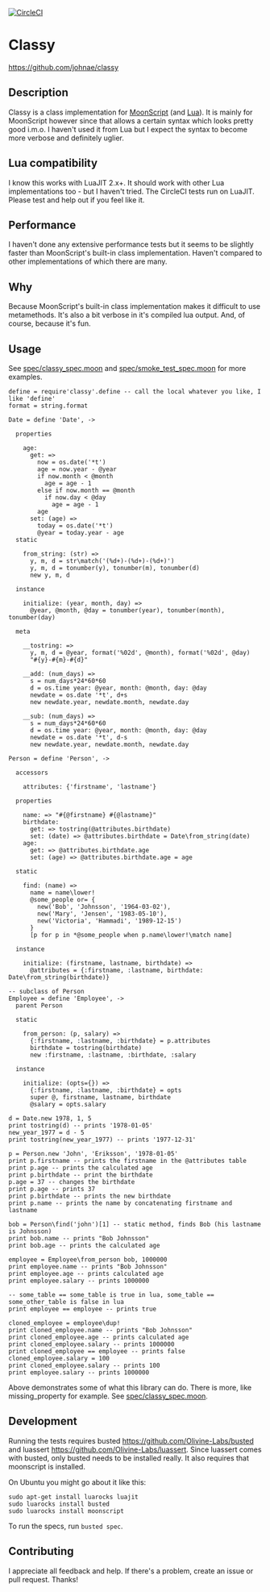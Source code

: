 [![CircleCI](https://circleci.com/gh/johnae/classy.svg?style=svg)](https://circleci.com/gh/johnae/classy)

# Classy

https://github.com/johnae/classy

## Description
Classy is a class implementation for [MoonScript](https://github.com/leafo/moonscript) (and [Lua](http://www.lua.org)). It is mainly for MoonScript however since that allows a certain syntax which looks pretty good i.m.o. I haven't used it from Lua but I expect the syntax to become more verbose and definitely uglier.

## Lua compatibility

I know this works with LuaJIT 2.x+. It should work with other Lua implementations too - but I haven't tried. The CircleCI tests run on LuaJIT. Please test and help out if you feel like it.

## Performance

I haven't done any extensive performance tests but it seems to be slightly faster than MoonScript's built-in class implementation. Haven't compared to other implementations of which there are many.

## Why

Because MoonScript's built-in class implementation makes it difficult to use metamethods. It's also a bit verbose in it's compiled lua output. And, of course, because it's fun.

## Usage

See [spec/classy_spec.moon](spec/classy_spec.moon) and [spec/smoke_test_spec.moon](spec/smoke_test_spec.moon) for more examples.

```moonscript
define = require'classy'.define -- call the local whatever you like, I like 'define'
format = string.format

Date = define 'Date', ->

  properties

    age:
      get: =>
        now = os.date('*t')
        age = now.year - @year
        if now.month < @month
          age = age - 1
        else if now.month == @month
          if now.day < @day
            age = age - 1
        age
      set: (age) =>
        today = os.date('*t')
        @year = today.year - age
  static

    from_string: (str) =>
      y, m, d = str\match('(%d+)-(%d+)-(%d+)')
      y, m, d = tonumber(y), tonumber(m), tonumber(d)
      new y, m, d

  instance

    initialize: (year, month, day) =>
      @year, @month, @day = tonumber(year), tonumber(month), tonumber(day)

  meta

    __tostring: =>
      y, m, d = @year, format('%02d', @month), format('%02d', @day)
      "#{y}-#{m}-#{d}"

    __add: (num_days) =>
      s = num_days*24*60*60
      d = os.time year: @year, month: @month, day: @day
      newdate = os.date '*t', d+s
      new newdate.year, newdate.month, newdate.day

    __sub: (num_days) =>
      s = num_days*24*60*60
      d = os.time year: @year, month: @month, day: @day
      newdate = os.date '*t', d-s
      new newdate.year, newdate.month, newdate.day

Person = define 'Person', ->

  accessors

    attributes: {'firstname', 'lastname'}

  properties

    name: => "#{@firstname} #{@lastname}"
    birthdate:
      get: => tostring(@attributes.birthdate)
      set: (date) => @attributes.birthdate = Date\from_string(date)
    age:
      get: => @attributes.birthdate.age
      set: (age) => @attributes.birthdate.age = age

  static

    find: (name) =>
      name = name\lower!
      @some_people or= {
        new('Bob', 'Johnsson', '1964-03-02'),
        new('Mary', 'Jensen', '1983-05-10'),
        new('Victoria', 'Hammadi', '1989-12-15')
      }
      [p for p in *@some_people when p.name\lower!\match name]

  instance

    initialize: (firstname, lastname, birthdate) =>
      @attributes = {:firstname, :lastname, birthdate: Date\from_string(birthdate)}

-- subclass of Person
Employee = define 'Employee', ->
  parent Person

  static

    from_person: (p, salary) =>
      {:firstname, :lastname, :birthdate} = p.attributes
      birthdate = tostring(birthdate)
      new :firstname, :lastname, :birthdate, :salary

  instance

    initialize: (opts={}) =>
      {:firstname, :lastname, :birthdate} = opts
      super @, firstname, lastname, birthdate
      @salary = opts.salary

d = Date.new 1978, 1, 5
print tostring(d) -- prints '1978-01-05'
new_year_1977 = d - 5
print tostring(new_year_1977) -- prints '1977-12-31'

p = Person.new 'John', 'Eriksson', '1978-01-05'
print p.firstname -- prints the firstname in the @attributes table
print p.age -- prints the calculated age
print p.birthdate -- print the birthdate
p.age = 37 -- changes the birthdate
print p.age -- prints 37
print p.birthdate -- prints the new birthdate
print p.name -- prints the name by concatenating firstname and lastname

bob = Person\find('john')[1] -- static method, finds Bob (his lastname is Johnsson)
print bob.name -- prints "Bob Johnsson"
print bob.age -- prints the calculated age

employee = Employee\from_person bob, 1000000
print employee.name -- prints "Bob Johnsson"
print employee.age -- prints calculated age
print employee.salary -- prints 1000000

-- some_table == some_table is true in lua, some_table == some_other_table is false in lua
print employee == employee -- prints true

cloned_employee = employee\dup!
print cloned_employee.name -- prints "Bob Johnsson"
print cloned_employee.age -- prints calculated age
print cloned_employee.salary -- prints 1000000
print cloned_employee == employee -- prints false
cloned_employee.salary = 100
print cloned_employee.salary -- prints 100
print employee.salary -- prints 1000000
```

Above demonstrates some of what this library can do. There is more, like missing_property for example. See [spec/classy_spec.moon](spec/classy_spec.moon).

## Development

Running the tests requires busted https://github.com/Olivine-Labs/busted and luassert https://github.com/Olivine-Labs/luassert.
Since luassert comes with busted, only busted needs to be installed really. It also requires that moonscript is installed.

On Ubuntu you might go about it like this:

```shell
sudo apt-get install luarocks luajit
sudo luarocks install busted
sudo luarocks install moonscript
```

To run the specs, run `busted spec`.


## Contributing

I appreciate all feedback and help. If there's a problem, create an issue or pull request. Thanks!
